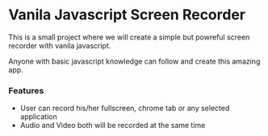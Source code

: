 # Vanila Javascript Screen Recorder

This is a small project where we will create a simple but powreful screen recorder with
vanila javascript.

Anyone with basic javascript knowledge can follow and create this amazing app.

### Features

- User can record his/her fullscreen, chrome tab or any selected application
- Audio and Video both will be recorded at the same time
